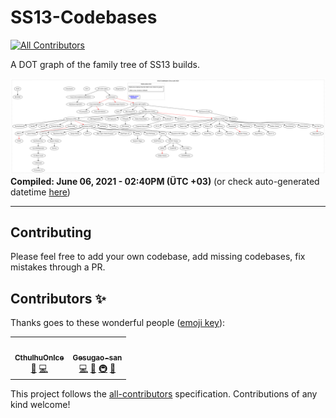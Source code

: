 # SS13-Codebases
<!-- ALL-CONTRIBUTORS-BADGE:START - Do not remove or modify this section -->
[![All Contributors](https://img.shields.io/badge/all_contributors-1-orange.svg?style=flat-square)](#contributors-)
<!-- ALL-CONTRIBUTORS-BADGE:END -->
A DOT graph of the family tree of SS13 builds.

![Graphviz graph](./out/tree.svg?sanitize=true)
**Compiled: June 06, 2021 - 02:40PM (ÜTC +03)**
(or check auto-generated datetime [here](./out/compile_datetime.txt))

---

## Contributing
Please feel free to add your own codebase, add missing codebases, fix mistakes through a PR.

## Contributors ✨

Thanks goes to these wonderful people ([emoji key](https://allcontributors.org/docs/en/emoji-key)):

<!-- ALL-CONTRIBUTORS-LIST:START - Do not remove or modify this section -->
<!-- prettier-ignore-start -->
<!-- markdownlint-disable -->
<table>
  <tr>
    <td align="center"><a href="https://github.com/CthulhuOnIce"><img src="https://avatars.githubusercontent.com/u/41597119?v=4?s=100" width="100px;" alt=""/><br /><sub><b>CthulhuOnIce</b></sub></a><br /><a href="#ideas-CthulhuOnIce" title="Ideas, Planning, & Feedback">🤔</a> <a href="https://github.com/Gesugao-san/SS13-Codebases/commits?author=CthulhuOnIce" title="Code">💻</a></td>
    <td align="center"><a href="https://github.com/Gesugao-san"><img src="https://avatars.githubusercontent.com/u/28023014?v=4?s=100" width="100px;" alt=""/><br /><sub><b>Gesugao-san</b></sub></a><br /><a href="https://github.com/Gesugao-san/SS13-Codebases/commits?author=Gesugao-san" title="Code">💻</a> <a href="#ideas-Gesugao-san" title="Ideas, Planning, & Feedback">🤔</a> <a href="#infra-Gesugao-san" title="Infrastructure (Hosting, Build-Tools, etc)">🚇</a> <a href="#tool-Gesugao-san" title="Tools">🔧</a></td>
  </tr>
</table>

<!-- markdownlint-restore -->
<!-- prettier-ignore-end -->

<!-- ALL-CONTRIBUTORS-LIST:END -->

This project follows the [all-contributors](https://github.com/all-contributors/all-contributors) specification. Contributions of any kind welcome!